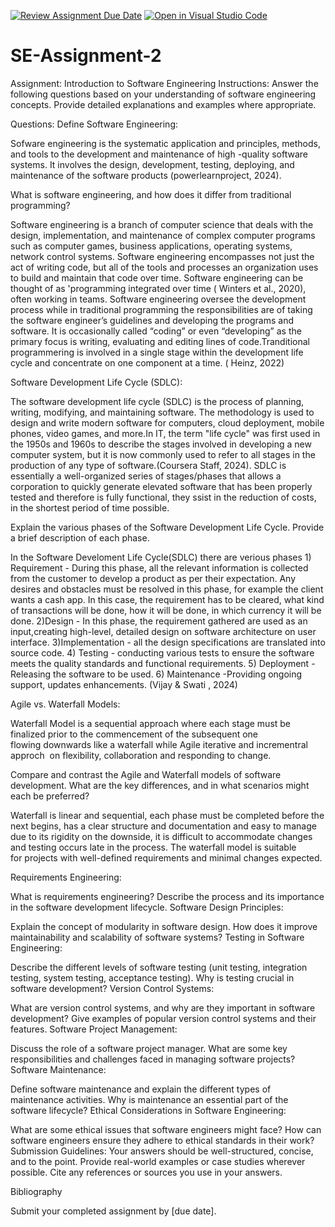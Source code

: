 [![Review Assignment Due Date](https://classroom.github.com/assets/deadline-readme-button-24ddc0f5d75046c5622901739e7c5dd533143b0c8e959d652212380cedb1ea36.svg)](https://classroom.github.com/a/-ucQIGTc)
[![Open in Visual Studio Code](https://classroom.github.com/assets/open-in-vscode-718a45dd9cf7e7f842a935f5ebbe5719a5e09af4491e668f4dbf3b35d5cca122.svg)](https://classroom.github.com/online_ide?assignment_repo_id=15238935&assignment_repo_type=AssignmentRepo)
# SE-Assignment-2
Assignment: Introduction to Software Engineering
Instructions:
Answer the following questions based on your understanding of software engineering concepts. Provide detailed explanations and examples where appropriate.

Questions:
Define Software Engineering:

Sofware engineering is the systematic application and principles, methods, and tools to the development and maintenance of high -quality software systems. It involves the design, development, testing, deploying, and maintenance of the software products (powerlearnproject, 2024).

What is software engineering, and how does it differ from traditional programming? 

Software engineering is a branch of computer science that deals with the design, implementation, and maintenance of complex computer programs such as computer games, business applications, operating systems, network control systems. Software engineering encompasses not just the act of writing code, but all of the tools and processes an organization uses to build and maintain that code over time. Software engineering can be thought of as 'programming integrated over time ( Winters et al., 2020), often working in teams. Software engineering oversee the development process while in traditional programming the responsibilities are of taking the software engineer’s guidelines and developing the programs and software. It is occasionally called “coding” or even “developing” as the primary focus is writing, evaluating and editing lines of code.Tranditional programmering is involved in a single stage within the development life cycle and concentrate on one component at a time. ( Heinz, 2022) 

Software Development Life Cycle (SDLC):

The software development life cycle (SDLC) is the process of planning, writing, modifying, and maintaining software. The methodology is used to design and write modern software for computers, cloud deployment, mobile phones, video games, and more.In IT, the term "life cycle" was first used in the 1950s and 1960s to describe the stages involved in developing a new computer system, but it is now commonly used to refer to all stages in the production of any type of software.(Coursera Staff, 2024). SDLC is essentially a well-organized series of stages/phases that allows a corporation to quickly generate elevated software that has been properly tested and therefore is fully functional, they ssist in the reduction of costs, in the shortest period of time possible.

Explain the various phases of the Software Development Life Cycle. Provide a brief description of each phase.

In the Software Develoment Life Cycle(SDLC) there are verious phases 1) Requirement - During this phase, all the relevant information is collected from the customer to develop a product as per their expectation. Any desires and obstacles must be resolved in this phase, for example the client wants a cash app. In this case, the requirement has to be cleared, what kind of transactions will be done, how it will be done, in which currency it will be done. 2)Design - In this phase, the requirement gathered are used as an input,creating high-level, detailed design on software architecture on user interface. 3)Implementation  - all the design specifications are translated into source code. 4) Testing - conducting various tests to ensure the software meets the quality standards and functional requirements. 5) Deployment - Releasing the software to be used. 6) Maintenance -Providing ongoing support, updates enhancements. (Vijay & Swati , 2024)

Agile vs. Waterfall Models: 

Waterfall Model is a sequential approach where each stage must be finalized prior to the commencement of the subsequent one flowing downwards like a waterfall while Agile iterative and incrementral approch  on flexibility, collaboration and responding to change.

Compare and contrast the Agile and Waterfall models of software development. What are the key differences, and in what scenarios might each be preferred?

Waterfall is linear and sequential, each phase must be completed before the next begins, has a clear structure and documentation and easy to manage due to its rigidity on the downside, it is difficult to accommodate changes and testing occurs late in the process. The waterfall model is suitable for projects with well-defined requirements and minimal changes expected. 


Requirements Engineering:

What is requirements engineering? Describe the process and its importance in the software development lifecycle.
Software Design Principles:

Explain the concept of modularity in software design. How does it improve maintainability and scalability of software systems?
Testing in Software Engineering:

Describe the different levels of software testing (unit testing, integration testing, system testing, acceptance testing). Why is testing crucial in software development?
Version Control Systems:

What are version control systems, and why are they important in software development? Give examples of popular version control systems and their features.
Software Project Management:

Discuss the role of a software project manager. What are some key responsibilities and challenges faced in managing software projects?
Software Maintenance:

Define software maintenance and explain the different types of maintenance activities. Why is maintenance an essential part of the software lifecycle?
Ethical Considerations in Software Engineering:

What are some ethical issues that software engineers might face? How can software engineers ensure they adhere to ethical standards in their work?
Submission Guidelines:
Your answers should be well-structured, concise, and to the point.
Provide real-world examples or case studies wherever possible.
Cite any references or sources you use in your answers.

Bibliography 

Submit your completed assignment by [due date].
